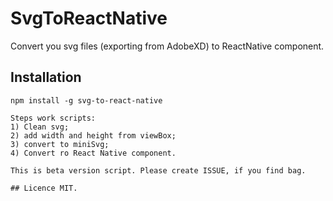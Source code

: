 # SvgToReactNative
Convert you svg files (exporting from AdobeXD) to ReactNative component.

## Installation
```
npm install -g svg-to-react-native

Steps work scripts:
1) Clean svg;
2) add width and height from viewBox;
3) convert to miniSvg;
4) Convert ro React Native component.

This is beta version script. Please create ISSUE, if you find bag.

## Licence MIT.
```
